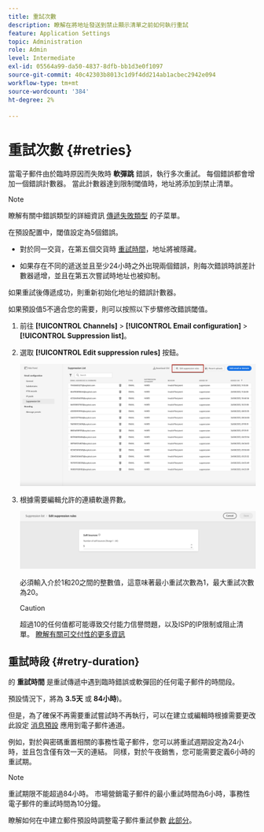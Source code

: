 ```yaml
---
title: 重試次數
description: 瞭解在將地址發送到禁止顯示清單之前如何執行重試
feature: Application Settings
topic: Administration
role: Admin
level: Intermediate
exl-id: 05564a99-da50-4837-8dfb-bb1d3e0f1097
source-git-commit: 40c42303b8013c1d9f4dd214ab1acbec2942e094
workflow-type: tm+mt
source-wordcount: '384'
ht-degree: 2%

---
```


# 重試次數 {#retries}

當電子郵件由於臨時原因而失敗時 **軟彈跳** 錯誤，執行多次重試。 每個錯誤都會增加一個錯誤計數器。 當此計數器達到限制閾值時，地址將添加到禁止清單。

>[!NOTE]
>
>瞭解有關中錯誤類型的詳細資訊 [傳遞失敗類型](../reports/suppression-list.md#delivery-failures) 的子菜單。

在預設配置中，閾值設定為5個錯誤。

* 對於同一交貨，在第五個交貨時 [重試時間](#retry-duration)，地址將被隱藏。

* 如果存在不同的遞送並且至少24小時之外出現兩個錯誤，則每次錯誤時誤差計數器遞增，並且在第五次嘗試時地址也被抑制。

如果重試後傳遞成功，則重新初始化地址的錯誤計數器。

如果預設值5不適合您的需要，則可以按照以下步驟修改錯誤閾值。

1. 前往 **[!UICONTROL Channels]** > **[!UICONTROL Email configuration]** > **[!UICONTROL Suppression list]**。

1. 選取 **[!UICONTROL Edit suppression rules]** 按鈕。

   ![](assets/suppression-list-edit-retries.png)

1. 根據需要編輯允許的連續軟邊界數。

   ![](assets/suppression-list-edit-soft-bounces.png)

   必須輸入介於1和20之間的整數值，這意味著最小重試次數為1，最大重試次數為20。

   >[!CAUTION]
   >
   >超過10的任何值都可能導致交付能力信譽問題，以及ISP的IP限制或阻止清單。 [瞭解有關可交付性的更多資訊](../reports/deliverability.md)

## 重試時段 {#retry-duration}

的 **重試時間** 是重試傳遞中遇到臨時錯誤或軟彈回的任何電子郵件的時間段。

預設情況下，將為 **3.5天** 或 **84小時**)。

但是，為了確保不再需要重試嘗試時不再執行，可以在建立或編輯時根據需要更改此設定 [消息預設](message-presets.md) 應用到電子郵件通道。

例如，對於與密碼重置相關的事務性電子郵件，您可以將重試週期設定為24小時，並且包含僅有效一天的連結。 同樣，對於午夜銷售，您可能需要定義6小時的重試期。

>[!NOTE]
>
>重試期限不能超過84小時。 市場營銷電子郵件的最小重試時間為6小時，事務性電子郵件的重試時間為10分鐘。

瞭解如何在中建立郵件預設時調整電子郵件重試參數 [此部分](message-presets.md#create-message-preset)。

